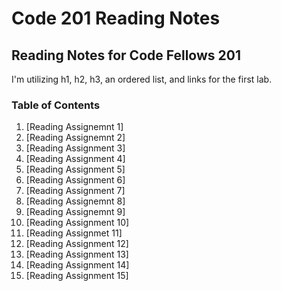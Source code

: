 # Code 201 Reading Notes

## Reading Notes for Code Fellows 201

I'm utilizing h1, h2, h3, an ordered list, and links for the first lab.

### Table of Contents

1. [Reading Assignemnt 1]
2. [Reading Assignemnt 2]
3. [Reading Assignment 3]
4. [Reading Assignment 4]
5. [Reading Assignment 5]
6. [Reading Assignment 6]
7. [Reading Assignment 7]
8. [Reading Assignemnt 8]
9. [Reading Assignemnt 9]
10. [Reading Assignment 10]
11. [Reading Assignmet 11]
12. [Reading Assignment 12]
13. [Reading Assignment 13]
14. [Reading Assignment 14]
15. [Reading Assignment 15]
